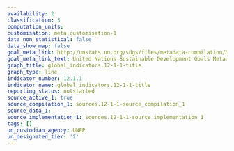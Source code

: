 ```yaml
---
availability: 2
classification: 3
computation_units:
customisation: meta.customisation-1
data_non_statistical: false
data_show_map: false
goal_meta_link: http://unstats.un.org/sdgs/files/metadata-compilation/Metadata-Goal-12.pdf
goal_meta_link_text: United Nations Sustainable Development Goals Metadata (pdf 782kB)
graph_title: global_indicators.12-1-1-title
graph_type: line
indicator_number: 12.1.1
indicator_name: global_indicators.12-1-1-title
reporting_status: notstarted
source_active_1: true
source_compilation_1: sources.12-1-1-source_compilation_1
source_data_1:
source_implementation_1: sources.12-1-1-source_implementation_1
tags: []
un_custodian_agency: UNEP
un_designated_tier: '2'
---
```

